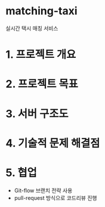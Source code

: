 # matching-taxi
실시간 택시 매칭 서비스   
   
# 1. 프로젝트 개요
   
   
# 2. 프로젝트 목표
   
   
# 3. 서버 구조도
   
   
# 4. 기술적 문제 해결점
   
   
# 5. 협업
* Git-flow 브랜치 전략 사용
* pull-request 방식으로 코드리뷰 진행
   
